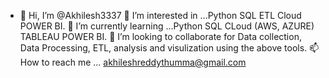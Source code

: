 - 👋 Hi, I’m @Akhilesh3337
👀 I’m interested in ...Python SQL ETL Cloud  POWER BI.
🌱 I’m currently learning ...Python SQL CLoud (AWS, AZURE) TABLEAU POWER BI.
💞️ I’m looking to collaborate for Data collection, Data Processing, ETL, analysis and visulization using the above tools.
📫 How to reach me ... akhileshreddythumma@gmail.com
<!---
Akhilesh3337/Akhilesh3337 is a ✨ special ✨ repository because its `README.md` (this file) appears on your GitHub profile.
You can click the Preview link to take a look at your changes.
--->
